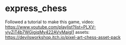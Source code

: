 # express_chess

Followed a tutorial to make this game,
video: https://www.youtube.com/playlist?list=PLXV-vjyZiT4b7WGjgiqMy422AVyMaigl1
assets: https://devilsworkshop.itch.io/pixel-art-chess-asset-pack